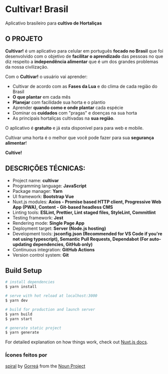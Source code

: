 # Cultivar! Brasil

Aplicativo brasileiro para **cultivo de Hortaliças**

## O PROJETO

**Cultivar!** é um aplicativo para celular em português **focado no Brasil** que foi desenvolvido com o objetivo de **facilitar o aprendizado** das pessoas no que diz respeito a **independência alimentar** que é um dos grandes problemas da nossa civilização.

Com o **Cultivar!** o usuário vai aprender:

- Cultivar de acordo com as **Fases da Lua** e do clima de cada região do Brasil
- **O que plantar** em cada mês
- **Planejar** com facilidade sua horta e o plantio
- Aprender **quando como e onde plantar** cada espécie
- Dominar os **cuidados** com "pragas" e doenças na sua horta
- As principais hortaliças cultivadas na **sua região**.

O aplicativo é **gratuito** e já esta disponível para para web e mobile.

Cultivar uma horta é o melhor que você pode fazer para sua **segurança alimentar**!

**Cultive!**

## DESCRIÇÕES TÉCNICAS:
  - Project name: **cultivar**
  - Programming language: **JavaScript**
  - Package manager: **Yarn**
  - UI framework: **Bootstrap Vue**
  - Nuxt.js modules: **Axios - Promise based HTTP client, Progressive Web App (PWA), Content - Git-based headless CMS**
  - Linting tools: **ESLint, Prettier, Lint staged files, StyleLint, Commitlint**
  - Testing framework: **Jest**
  - Rendering mode: **Single Page App**
  - Deployment target: **Server (Node.js hosting)**
  - Development tools: **jsconfig.json (Recommended for VS Code if you're not using typescript), Semantic Pull Requests, Dependabot (For auto-updating dependencies, GitHub only)**
  - Continuous integration: **GitHub Actions**
  - Version control system: **Git**

## Build Setup

```bash
# install dependencies
$ yarn install

# serve with hot reload at localhost:3000
$ yarn dev

# build for production and launch server
$ yarn build
$ yarn start

# generate static project
$ yarn generate
```

For detailed explanation on how things work, check out [Nuxt.js docs](https://nuxtjs.org).

### Ícones feitos por
[spiral](https://thenounproject.com/term/spiral/1247435/) by [Gorreá](https://thenounproject.com/Lauchu) from the [Noun Project](http://thenounproject.com/)